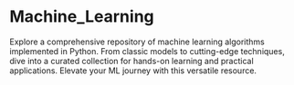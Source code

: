 # Machine_Learning
Explore a comprehensive repository of machine learning algorithms implemented in Python. From classic models to cutting-edge techniques, dive into a curated collection for hands-on learning and practical applications. Elevate your ML journey with this versatile resource.
